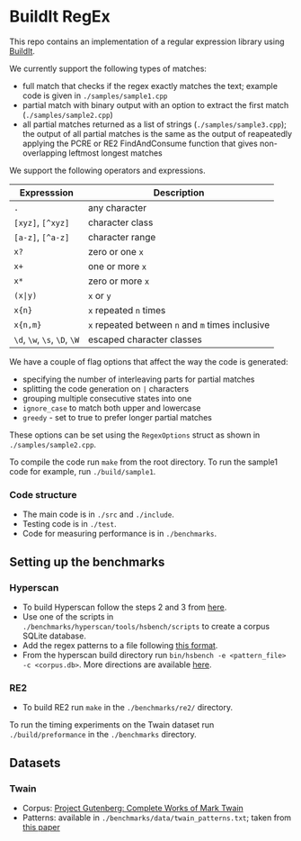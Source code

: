 # BuildIt RegEx

This repo contains an implementation of a regular expression library using [BuildIt](https://buildit.so/).

We currently support the following types of matches:
- full match that checks if the regex exactly matches the text; example code is given in `./samples/sample1.cpp`
- partial match with binary output with an option to extract the first match (`./samples/sample2.cpp`)
- all partial matches returned as a list of strings (`./samples/sample3.cpp`); the output of all partial matches
is the same as the output of reapeatedly applying the PCRE or RE2 FindAndConsume function that gives non-overlapping
leftmost longest matches

We support the following operators and expressions.

| Expresssion                  | Description                                      |
|------------------------------|--------------------------------------------------|
| `.`                          | any character                                    |
| `[xyz]`, `[^xyz]`            | character class                                  |
| `[a-z]`, `[^a-z]`            | character range                                  |
| `x?`                         | zero or one `x`                                  |
| `x+`                         | one or more `x`                                  |
| `x*`                         | zero or more `x`                                 |
| `(x\|y)`                     | `x` or `y`                                       |
| `x{n}`                       | `x` repeated `n` times                           |
| `x{n,m}`                     | `x` repeated between `n` and `m` times inclusive |
| `\d`, `\w`, `\s`, `\D`, `\W` | escaped character classes                        |

We have a couple of flag options that affect the way the code is generated:
- specifying the number of interleaving parts for partial matches
- splitting the code generation on `|` characters
- grouping multiple consecutive states into one
- `ignore_case` to match both upper and lowercase
- `greedy` - set to true to prefer longer partial matches

These options can be set using the `RegexOptions` struct as shown in `./samples/sample2.cpp`.

To compile the code run `make` from the root directory. To run the sample1 code for example, run `./build/sample1`.

### Code structure

- The main code is in `./src` and `./include`.
- Testing code is in `./test`.
- Code for measuring performance is in `./benchmarks`.

## Setting up the benchmarks

### Hyperscan

- To build Hyperscan follow the steps 2 and 3 from [here](https://intel.github.io/hyperscan/dev-reference/getting_started.html).
- Use one of the scripts in `./benchmarks/hyperscan/tools/hsbench/scripts` to create a corpus SQLite database.
- Add the regex patterns to a file following [this format](http://intel.github.io/hyperscan/dev-reference/tools.html#tools-pattern-format).
- From the hyperscan build directory run `bin/hsbench -e <pattern_file> -c <corpus.db>`. More directions are available [here](http://intel.github.io/hyperscan/dev-reference/tools.html#running-hsbench).

### RE2

- To build RE2 run `make` in the `./benchmarks/re2/` directory.

To run the timing experiments on the Twain dataset run `./build/preformance` in the `./benchmarks` directory.

## Datasets

### Twain
- Corpus: [Project Gutenberg: Complete Works of Mark Twain](https://www.gutenberg.org/files/3200/)
- Patterns: available in `./benchmarks/data/twain_patterns.txt`; taken from [this paper](https://www.microsoft.com/en-us/research/uploads/prod/2019/02/SRM_tacas19.pdf)
